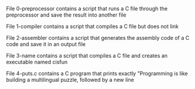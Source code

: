 File 0-preprocessor contains a script that runs a C file through the preprocessor and save the result into another file

File 1-compiler contains a script that compiles a C file but does not link

File 2-assembler contains a script that generates the assembly code of a C code and save it in an output file

File 3-name contains a script that compiles a C file and creates an executable named cisfun

File 4-puts.c contains a C program that prints exactly "Programming is like building a multilingual puzzle, followed by a new line


